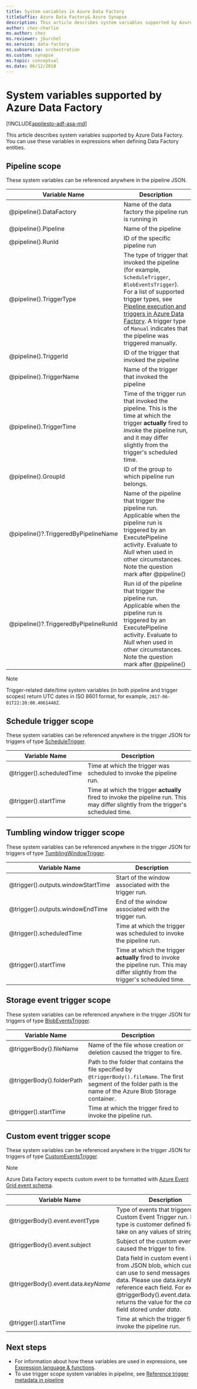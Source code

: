 ```yaml
---
title: System variables in Azure Data Factory 
titleSuffix: Azure Data Factory& Azure Synapse
description: This article describes system variables supported by Azure Data Factory. You can use these variables in expressions when defining Data Factory entities.
author: chez-charlie
ms.author: chez
ms.reviewer: jburchel
ms.service: data-factory
ms.subservice: orchestration
ms.custom: synapse
ms.topic: conceptual
ms.date: 06/12/2018
---
```


# System variables supported by Azure Data Factory

[!INCLUDE[appliesto-adf-asa-md](includes/appliesto-adf-asa-md.md)]

This article describes system variables supported by Azure Data Factory. You can use these variables in expressions when defining Data Factory entities.

## Pipeline scope

These system variables can be referenced anywhere in the pipeline JSON.

| Variable Name | Description |
| --- | --- |
| @pipeline().DataFactory |Name of the data factory the pipeline run is running in |
| @pipeline().Pipeline |Name of the pipeline |
| @pipeline().RunId |ID of the specific pipeline run |
| @pipeline().TriggerType |The type of trigger that invoked the pipeline (for example, `ScheduleTrigger`, `BlobEventsTrigger`). For a list of supported trigger types, see [Pipeline execution and triggers in Azure Data Factory](concepts-pipeline-execution-triggers.md). A trigger type of `Manual` indicates that the pipeline was triggered manually. |
| @pipeline().TriggerId|ID of the trigger that invoked the pipeline |
| @pipeline().TriggerName|Name of the trigger that invoked the pipeline |
| @pipeline().TriggerTime|Time of the trigger run that invoked the pipeline. This is the time at which the trigger **actually** fired to invoke the pipeline run, and it may differ slightly from the trigger's scheduled time.  |
| @pipeline().GroupId | ID of the group to which pipeline run belongs. |
| @pipeline()?.TriggeredByPipelineName | Name of the pipeline that trigger the pipeline run. Applicable when the pipeline run is triggered by an ExecutePipeline activity. Evaluate to _Null_ when used in other circumstances. Note the question mark after @pipeline() |
| @pipeline()?.TriggeredByPipelineRunId | Run id of the pipeline that trigger the pipeline run. Applicable when the pipeline run is triggered by an ExecutePipeline activity. Evaluate to _Null_ when used in other circumstances. Note the question mark after @pipeline() |

>[!NOTE]
>Trigger-related date/time system variables (in both pipeline and trigger scopes) return UTC dates in ISO 8601 format, for example, `2017-06-01T22:20:00.4061448Z`.

## Schedule trigger scope

These system variables can be referenced anywhere in the trigger JSON for triggers of type [ScheduleTrigger](concepts-pipeline-execution-triggers.md#schedule-trigger).

| Variable Name | Description |
| --- | --- |
| @trigger().scheduledTime |Time at which the trigger was scheduled to invoke the pipeline run. |
| @trigger().startTime |Time at which the trigger **actually** fired to invoke the pipeline run. This may differ slightly from the trigger's scheduled time. |

## Tumbling window trigger scope

These system variables can be referenced anywhere in the trigger JSON for triggers of type [TumblingWindowTrigger](concepts-pipeline-execution-triggers.md#tumbling-window-trigger).

| Variable Name | Description |
| --- | --- |
| @trigger().outputs.windowStartTime |Start of the window associated with the trigger run. |
| @trigger().outputs.windowEndTime |End of the window associated with the trigger run. |
| @trigger().scheduledTime |Time at which the trigger was scheduled to invoke the pipeline run. |
| @trigger().startTime |Time at which the trigger **actually** fired to invoke the pipeline run. This may differ slightly from the trigger's scheduled time. |

## Storage event trigger scope

These system variables can be referenced anywhere in the trigger JSON for triggers of type [BlobEventsTrigger](concepts-pipeline-execution-triggers.md#event-based-trigger).

| Variable Name | Description |
| --- | --- |
| @triggerBody().fileName  |Name of the file whose creation or deletion caused the trigger to fire.   |
| @triggerBody().folderPath  |Path to the folder that contains the file specified by `@triggerBody().fileName`. The first segment of the folder path is the name of the Azure Blob Storage container.  |
| @trigger().startTime |Time at which the trigger fired to invoke the pipeline run. |

## Custom event trigger scope

These system variables can be referenced anywhere in the trigger JSON for triggers of type [CustomEventsTrigger](concepts-pipeline-execution-triggers.md#event-based-trigger).

>[!NOTE]
>Azure Data Factory expects custom event to be formatted with [Azure Event Grid event schema](../event-grid/event-schema.md).

| Variable Name | Description
| --- | --- |
| @triggerBody().event.eventType | Type of events that triggered the Custom Event Trigger run. Event type is customer defined field and take on any values of string type. |
| @triggerBody().event.subject | Subject of the custom event that caused the trigger to fire. |
| @triggerBody().event.data._keyName_ | Data field in custom event is a free from JSON blob, which customer can use to send messages and data. Please use data._keyName_ to reference each field. For example, @triggerBody().event.data.callback returns the value for the _callback_ field stored under _data_. |
| @trigger().startTime | Time at which the trigger fired to invoke the pipeline run. |

## Next steps

* For information about how these variables are used in expressions, see [Expression language & functions](control-flow-expression-language-functions.md).
* To use trigger scope system variables in pipeline, see [Reference trigger metadata in pipeline](how-to-use-trigger-parameterization.md)

